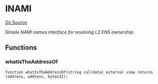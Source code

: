 # INAMI
[Git Source](https://github.com/NaniDAO/ie/blob/87f24a80c565d9fdfa4a7b43f9b34962aa8f6bca/src/IEOP.sol)

*Simple NAMI names interface for resolving L2 ENS ownership.*


## Functions
### whatIsTheAddressOf


```solidity
function whatIsTheAddressOf(string calldata) external view returns (address, address, bytes32);
```

